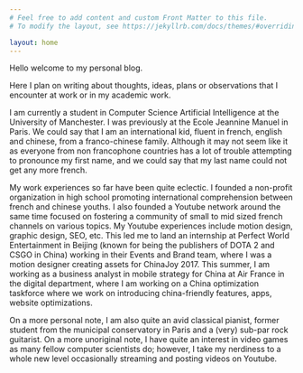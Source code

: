 ```yaml
---
# Feel free to add content and custom Front Matter to this file.
# To modify the layout, see https://jekyllrb.com/docs/themes/#overriding-theme-defaults

layout: home
---
```

Hello welcome to my personal blog.

Here I plan on writing about thoughts, ideas, plans or observations that I encounter
at work or in my academic work.

I am currently a student in Computer Science Artificial Intelligence at the University
of Manchester. I was previously at the Ecole Jeannine Manuel in Paris. We could say
that I am an international kid, fluent in french, english and chinese, from a franco-chinese family. Although it may not seem like it as everyone from non francophone countries has a lot of trouble attempting to pronounce my first name,
and we could say that my last name could not get any more french.

My work experiences so far have been quite eclectic. I founded a non-profit organization in high school promoting international comprehension between french and chinese youths. I also founded a Youtube network around the same time focused on fostering a community of small to mid sized french channels on various topics. My Youtube experiences include motion design, graphic design, SEO, etc. This led me to land an internship at Perfect World Entertainment in Beijing (known for being the publishers of DOTA 2 and CSGO in China) working in their Events and Brand team, where I was a motion designer creating assets for ChinaJoy 2017. This summer, I am working as a business analyst in mobile strategy for China at Air France in the digital department, where I am working on a China optimization taskforce where we work on introducing china-friendly features, apps, website optimizations.

On a more personal note, I am also quite an avid classical pianist, former student from the municipal conservatory in Paris and a (very) sub-par rock guitarist. On a more unoriginal note, I have quite an interest in video games as many fellow computer scientists do; however, I take my nerdiness to a whole new level occasionally streaming and posting videos on Youtube.
